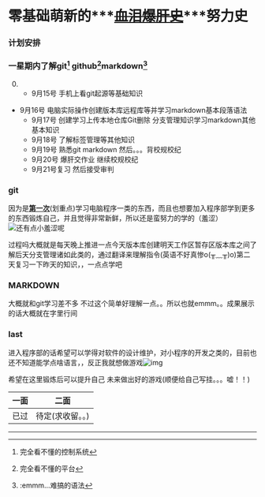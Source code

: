 # 零基础萌新的***~~<u>血泪爆肝史</u>~~***努力史 

### 计划安排

### 一星期内了解git[^1] github[^2]markdown[^3]

0.  - 9月15号 手机上看git起源等基础知识
- 9月16号 电脑实际操作创建版本库远程库等并学习markdown基本段落语法
   - 9月17号 创建学习上传本地仓库Git删除 分支管理知识学习markdown其他基本知识
   - 9月18号 了解标签管理等其他知识
   - 9月19号 熟悉git markdown 然后。。。背校规校纪
   - 9月20号 爆肝交作业 继续校规校纪 
   - 9月21号复习 然后接受审判 
   

### git

因为是<u>**第一次**</u>(划重点)学习电脑程序一类的东西，而且也想要加入程序部学到更多的东西锻炼自己，并且觉得非常新鲜，所以还是蛮努力的学的（羞涩）![还有点小羞涩呢](http://img04.sogoucdn.com/app/a/100520021/b1bd2d9e89588a6731e8ea87350fb008)

过程吗大概就是每天晚上推进一点今天版本库创建明天工作区暂存区版本库之间了解后天分支管理诸如此类的，通过翻译来理解指令(英语不好真惨o(╥﹏╥)o)第二天复习一下昨天的知识，，一点点学吧

### MARKDOWN

大概就和git学习差不多 不过这个简单好理解一点。。所以也就emmm。。成果展示的话大概就在字里行间

### last

进入程序部的话希望可以学得对软件的设计维护，对小程序的开发之类的，目前也还不知道能学点啥语言，，反正我就想做游戏![img](file:///C:\Users\ADMINI~1\AppData\Local\Temp\SGPicFaceTpBq\7412\00723FFE.png)

希望在这里锻炼后可以提升自己 未来做出好的游戏(顺便给自己写挂。。。嘘！！)

| 一面 | 二面             |
| ---- | ---------------- |
| 已过 | 待定(求收留。。) |



---

[^1]: 完全看不懂的控制系统
[^2]:完全看不懂的平台
[^3]::emmm...难搞的语法

